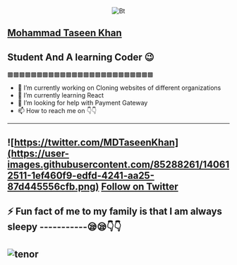 

<p align="center"><img src="https://user-images.githubusercontent.com/85288261/140610495-9caa0a0f-01c2-4842-9a00-b7f2d3a5965d.gif" alt="Bt">



[Mohammad Taseen Khan](https://www.facebook.com/mdtaseen.khan.77)
----------------------------------------------------------------------------------------------------------------------
Student And A learning Coder 😉
----------------------------------------------------------------------------------------------------------------------
▩▩▩▩▩▩▩▩▩▩▩▩▩▩▩▩▩▩▩▩▩▩▩▩▩

- 🔭 I’m currently working on  Cloning websites of different organizations
- 🌱 I’m currently learning React
- 🤔 I’m looking for help with  Payment Gateway 
- 📫 How to reach me on 👇👇
---------------------------------------------------------
![https://twitter.com/MDTaseenKhan](https://user-images.githubusercontent.com/85288261/140612511-1ef460f9-edfd-4241-aa25-87d445556cfb.png)
[Follow on Twitter](https://twitter.com/MDTaseenKhan)
---------------------------------------------------------

⚡ Fun fact of me to my family is that I am always sleepy
-----------😪😪👇👇
----------------------------------------------------------------------------------------------------------
![tenor](https://user-images.githubusercontent.com/85288261/140610659-e8136760-73af-402b-b3a0-cd039736a613.gif)
----------------------------------------------------------------------------------------------------------

